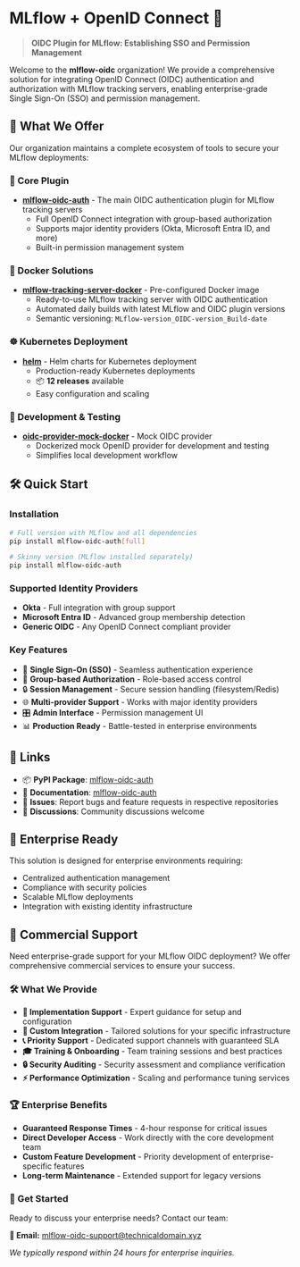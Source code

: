 # MLflow + OpenID Connect 🔐

> **OIDC Plugin for MLflow: Establishing SSO and Permission Management**

Welcome to the **mlflow-oidc** organization! We provide a comprehensive solution for integrating OpenID Connect (OIDC) authentication and authorization with MLflow tracking servers, enabling enterprise-grade Single Sign-On (SSO) and permission management.

## 🚀 What We Offer

Our organization maintains a complete ecosystem of tools to secure your MLflow deployments:

### 🔌 Core Plugin
- **[mlflow-oidc-auth](https://github.com/mlflow-oidc/mlflow-oidc-auth)** - The main OIDC authentication plugin for MLflow tracking servers
  - Full OpenID Connect integration with group-based authorization
  - Supports major identity providers (Okta, Microsoft Entra ID, and more)
  - Built-in permission management system

### 🐳 Docker Solutions
- **[mlflow-tracking-server-docker](https://github.com/mlflow-oidc/mlflow-tracking-server-docker)** - Pre-configured Docker image
  - Ready-to-use MLflow tracking server with OIDC authentication
  - Automated daily builds with latest MLflow and OIDC plugin versions
  - Semantic versioning: `MLflow-version_OIDC-version_Build-date`

### ☸️ Kubernetes Deployment
- **[helm](https://github.com/mlflow-oidc/helm)** - Helm charts for Kubernetes deployment
  - Production-ready Kubernetes deployments
  - 📦 **12 releases** available
  - Easy configuration and scaling

### 🧪 Development & Testing
- **[oidc-provider-mock-docker](https://github.com/mlflow-oidc/oidc-provider-mock-docker)** - Mock OIDC provider
  - Dockerized mock OpenID provider for development and testing
  - Simplifies local development workflow

## 🛠️ Quick Start

### Installation
```bash
# Full version with MLflow and all dependencies
pip install mlflow-oidc-auth[full]

# Skinny version (MLflow installed separately)
pip install mlflow-oidc-auth
```

### Supported Identity Providers
- **Okta** - Full integration with group support
- **Microsoft Entra ID** - Advanced group membership detection
- **Generic OIDC** - Any OpenID Connect compliant provider

### Key Features
- 🔐 **Single Sign-On (SSO)** - Seamless authentication experience
- 👥 **Group-based Authorization** - Role-based access control
- 🔒 **Session Management** - Secure session handling (filesystem/Redis)
- 🌐 **Multi-provider Support** - Works with major identity providers
- 🎛️ **Admin Interface** - Permission management UI
- 📊 **Production Ready** - Battle-tested in enterprise environments


## 🔗 Links

- 📦 **PyPI Package**: [mlflow-oidc-auth](https://pypi.org/project/mlflow-oidc-auth/)
- 📖 **Documentation**: [mlflow-oidc-auth](https://mlflow-oidc.github.io/mlflow-oidc-auth/#/)
- 🐛 **Issues**: Report bugs and feature requests in respective repositories
- 💬 **Discussions**: Community discussions welcome

## 🏢 Enterprise Ready

This solution is designed for enterprise environments requiring:
- Centralized authentication management
- Compliance with security policies
- Scalable MLflow deployments
- Integration with existing identity infrastructure


## 💼 Commercial Support

Need enterprise-grade support for your MLflow OIDC deployment? We offer comprehensive commercial services to ensure your success.

### 🛠️ What We Provide

- **🚀 Implementation Support** - Expert guidance for setup and configuration
- **🔧 Custom Integration** - Tailored solutions for your specific infrastructure
- **📞 Priority Support** - Dedicated support channels with guaranteed SLA
- **🎓 Training & Onboarding** - Team training sessions and best practices
- **🔒 Security Auditing** - Security assessment and compliance verification
- **⚡ Performance Optimization** - Scaling and performance tuning services

### 🏆 Enterprise Benefits

- **Guaranteed Response Times** - 4-hour response for critical issues
- **Direct Developer Access** - Work directly with the core development team
- **Custom Feature Development** - Priority development of enterprise-specific features
- **Long-term Maintenance** - Extended support for legacy versions

### 📧 Get Started

Ready to discuss your enterprise needs? Contact our team:

**📩 Email:** [mlflow-oidc-support@technicaldomain.xyz](mailto:mlflow-oidc-support@technicaldomain.xyz)

*We typically respond within 24 hours for enterprise inquiries.*
